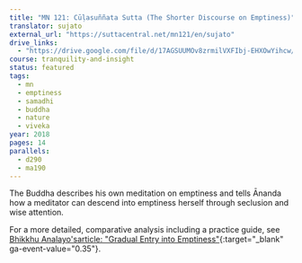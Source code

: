 ```yaml
---
title: "MN 121: Cūḷasuññata Sutta (The Shorter Discourse on Emptiness)"
translator: sujato
external_url: "https://suttacentral.net/mn121/en/sujato"
drive_links:
  - "https://drive.google.com/file/d/17AGSUUMOv8zrmilVXFIbj-EHXOwYihcw/view?usp=drivesdk"
course: tranquility-and-insight
status: featured
tags:
  - mn
  - emptiness
  - samadhi
  - buddha
  - nature
  - viveka
year: 2018
pages: 14
parallels:
  - d290
  - ma190
---
```


The Buddha describes his own meditation on emptiness and tells Ānanda how a meditator can descend into emptiness herself through seclusion and wise attention.

For a more detailed, comparative analysis including a practice guide, see [Bhikkhu Analayo'sarticle: "Gradual Entry into Emptiness"](https://www.buddhismuskunde.uni-hamburg.de/pdf/5-personen/analayo/gradual-emptiness.pdf){:target="_blank" ga-event-value="0.35"}.

